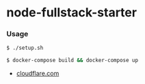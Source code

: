 # node-fullstack-starter

### Usage

```bash
$ ./setup.sh

$ docker-compose build && docker-compose up
```

- [cloudflare.com](https://www.cloudflare.com)